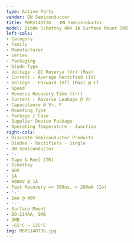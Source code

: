 ```yaml
---
type: Active Parts
vendor: ON Semiconductor
title: MBRS140T3G　　ON Semiconductor
model: Diode Schottky 40V 1A Surface Mount SMB
left-cols:
- Category
- Family
- Manufacturer
- Series
- Packaging 
- Diode Type
- Voltage - DC Reverse (Vr) (Max)
- Current - Average Rectified (Io)
- Voltage - Forward (Vf) (Max) @ If
- Speed
- Reverse Recovery Time (trr)
- Current - Reverse Leakage @ Vr
- Capacitance @ Vr, F
- Mounting Type
- Package / Case
- Supplier Device Package
- Operating Temperature - Junction
right-cols:
- Discrete Semiconductor Products
- Diodes - Rectifiers - Single
- ON Semiconductor
- '-'
- Tape & Reel (TR) 
- Schottky
- 40V
- 1A
- 600mV @ 1A
- Fast Recovery =< 500ns, > 200mA (Io)
- '-'
- 1mA @ 40V
- '-'
- Surface Mount
- DO-214AA, SMB
- SMB
- -65°C ~ 125°C
img: MBRS140T3G.jpg
---
```

